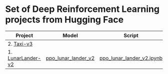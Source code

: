 # Set of Deep Reinforcement Learning projects from Hugging Face

| Project | Model | Script | Result |
| --- | --- | --- | --- |
| 2. [Taxi-v3](https://gymnasium.farama.org/environments/toy_text/taxi/) |  |  |  |
| 1. [LunarLander-v2](https://gymnasium.farama.org/environments/box2d/lunar_lander/) | [ppo_lunar_lander_v2](https://huggingface.co/jaymanvirk/ppo_lunar_lander_v2) | [ppo_lunar_lander_v2.ipynb](ppo_lunar_lander_v2.ipynb) | 243 |
